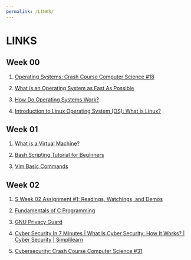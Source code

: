 ```yaml
---
permalink: /LINKS/
---
```


# LINKS

## Week 00

1. [Operating Systems: Crash Course Computer Science #18](https://www.youtube.com/watch?v=26QPDBe-NB8)<br>

2. [What is an Operating System as Fast As Possible](https://www.youtube.com/watch?v=pVzRTmdd9j0)<br>

3. [How Do Operating Systems Work?](https://www.youtube.com/watch?v=GjNp0bBrjmU)<br>

4. [Introduction to Linux Operating System (OS): What is Linux?](https://www.guru99.com/introduction-linux.html)<br>

## Week 01

1. [What is a Virtual Machine?](https://blog.stackpath.com/virtual-machine/)<br>

2. [Bash Scripting Tutorial for Beginners](https://linuxconfig.org/bash-scripting-tutorial-for-beginners)<br>

3. [Vim Basic Commands](https://vim.rtorr.com/)

## Week 02
1. [S Week 02 Assignment #1: Readings, Watchings, and Demos](https://osp4diss.vlsm.org/W01-03.html)<br>

2. [Fundamentals of C Programming](https://www.researchgate.net/publication/342640273_Fundamentals_of_C_Programming)<br>

3. [GNU Privacy Guard](https://lms.onnocenter.or.id/wiki/index.php/GNU_Privacy_Guard)<br>

4. [Cyber Security In 7 Minutes | What Is Cyber Security: How It Works? | Cyber Security | Simplilearn](https://www.youtube.com/watch?v=inWWhr5tnEA)<br>

5. [Cybersecurity: Crash Course Computer Science #31](https://www.youtube.com/watch?v=bPVaOlJ6ln0)<br>

